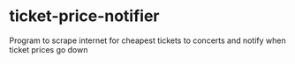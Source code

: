 # ticket-price-notifier
Program to scrape internet for cheapest tickets to concerts and notify when ticket prices go down
